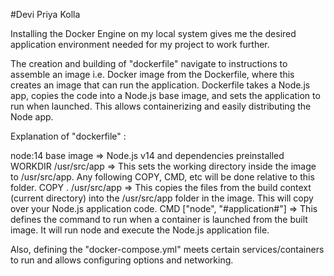 #Devi Priya Kolla


Installing the Docker Engine on my local system gives me the desired application environment needed for my project to work further.

The creation and building of "dockerfile" navigate to instructions to assemble an image i.e. Docker image from the Dockerfile, where this creates an image that can run the application. Dockerfile takes a Node.js app, copies the code into a Node.js base image, and sets the application to run when launched. This allows containerizing and easily distributing the Node app.

Explanation of "dockerfile" :

 node:14 base image => Node.js v14 and dependencies preinstalled
 WORKDIR /usr/src/app => This sets the working directory inside the image to /usr/src/app. Any following COPY, CMD, etc will be done relative to this folder.
 COPY . /usr/src/app => This copies the files from the build context (current directory) into the /usr/src/app folder in the image. This will copy over your Node.js application code.
 CMD ["node", "#application#"] => This defines the command to run when a container is launched from the built image. It will run node and execute the Node.js application file.
 

Also, defining the "docker-compose.yml" meets certain services/containers to run and allows configuring options and networking.



